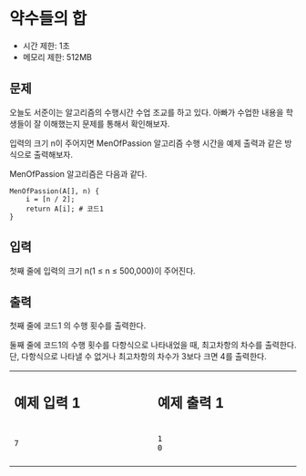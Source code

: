 ﻿# 약수들의 합

* 시간 제한: 1초
* 메모리 제한: 512MB

## 문제

오늘도 서준이는 알고리즘의 수행시간 수업 조교를 하고 있다. 아빠가 수업한 내용을 학생들이 잘 이해했는지 문제를 통해서 확인해보자.

입력의 크기 n이 주어지면 MenOfPassion 알고리즘 수행 시간을 예제 출력과 같은 방식으로 출력해보자.

MenOfPassion 알고리즘은 다음과 같다.

```
MenOfPassion(A[], n) {
    i = [n / 2];
    return A[i]; # 코드1
}
```

## 입력

첫째 줄에 입력의 크기 n(1 ≤ n ≤ 500,000)이 주어진다.

## 출력

첫째 줄에 코드1 의 수행 횟수를 출력한다.

둘째 줄에 코드1의 수행 횟수를 다항식으로 나타내었을 때, 최고차항의 차수를 출력한다. 단, 다항식으로 나타낼 수 없거나 최고차항의 차수가 3보다 크면 4를 출력한다.

<table>
<tr>
<td>
  
## 예제 입력 1
</td>
<td>

## 예제 출력 1
</td>
<tr>
</tr>
<tr>
<td>

```
7
```
  
</td>
<td>

```
1
0
```
  
</td>
</tr>
<tr>
</tr>
<tr>
<td>
<img width="4410" height="1">
</td>
<td>
<img width="4410" height="1">
</td>
</tr>
</table>

